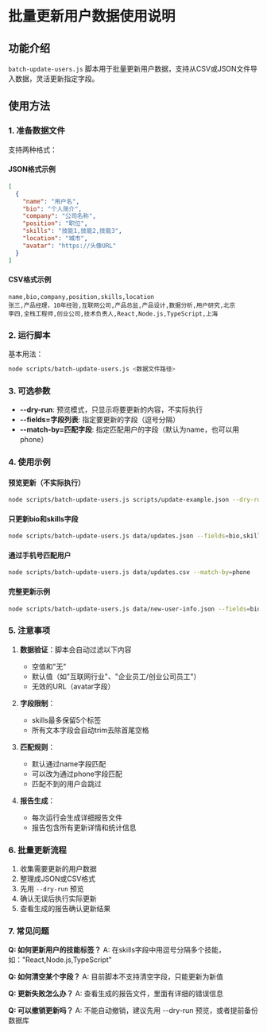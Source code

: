 # 批量更新用户数据使用说明

## 功能介绍

`batch-update-users.js` 脚本用于批量更新用户数据，支持从CSV或JSON文件导入数据，灵活更新指定字段。

## 使用方法

### 1. 准备数据文件

支持两种格式：

#### JSON格式示例
```json
[
  {
    "name": "用户名",
    "bio": "个人简介",
    "company": "公司名称",
    "position": "职位",
    "skills": "技能1,技能2,技能3",
    "location": "城市",
    "avatar": "https://头像URL"
  }
]
```

#### CSV格式示例
```csv
name,bio,company,position,skills,location
张三,产品经理，10年经验,互联网公司,产品总监,产品设计,数据分析,用户研究,北京
李四,全栈工程师,创业公司,技术负责人,React,Node.js,TypeScript,上海
```

### 2. 运行脚本

基本用法：
```bash
node scripts/batch-update-users.js <数据文件路径>
```

### 3. 可选参数

- **--dry-run**: 预览模式，只显示将要更新的内容，不实际执行
- **--fields=字段列表**: 指定要更新的字段（逗号分隔）
- **--match-by=匹配字段**: 指定匹配用户的字段（默认为name，也可以用phone）

### 4. 使用示例

#### 预览更新（不实际执行）
```bash
node scripts/batch-update-users.js scripts/update-example.json --dry-run
```

#### 只更新bio和skills字段
```bash
node scripts/batch-update-users.js data/updates.json --fields=bio,skills
```

#### 通过手机号匹配用户
```bash
node scripts/batch-update-users.js data/updates.csv --match-by=phone
```

#### 完整更新示例
```bash
node scripts/batch-update-users.js data/new-user-info.json --fields=bio,company,position,skills
```

### 5. 注意事项

1. **数据验证**：脚本会自动过滤以下内容
   - 空值和"无"
   - 默认值（如"互联网行业"、"企业员工/创业公司员工"）
   - 无效的URL（avatar字段）

2. **字段限制**：
   - skills最多保留5个标签
   - 所有文本字段会自动trim去除首尾空格

3. **匹配规则**：
   - 默认通过name字段匹配
   - 可以改为通过phone字段匹配
   - 匹配不到的用户会跳过

4. **报告生成**：
   - 每次运行会生成详细报告文件
   - 报告包含所有更新详情和统计信息

### 6. 批量更新流程

1. 收集需要更新的用户数据
2. 整理成JSON或CSV格式
3. 先用 `--dry-run` 预览
4. 确认无误后执行实际更新
5. 查看生成的报告确认更新结果

### 7. 常见问题

**Q: 如何更新用户的技能标签？**
A: 在skills字段中用逗号分隔多个技能，如："React,Node.js,TypeScript"

**Q: 如何清空某个字段？**
A: 目前脚本不支持清空字段，只能更新为新值

**Q: 更新失败怎么办？**
A: 查看生成的报告文件，里面有详细的错误信息

**Q: 可以撤销更新吗？**
A: 不能自动撤销，建议先用 --dry-run 预览，或者提前备份数据库